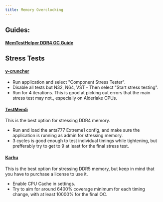 ```yaml
---
title: Memory Overclocking
---
```


## Guides:

#### [MemTestHelper DDR4 OC Guide](https://github.com/integralfx/MemTestHelper/blob/oc-guide/DDR4%20OC%20Guide.md)

## Stress Tests

#### [y-cruncher](http://www.numberworld.org/y-cruncher/#Download)
- Run application and select "Component Stress Tester".
- Disable all tests but N32, N64, VST - Then select "Start stress testing".
- Run for 4 iterations. This is good at picking out errors that the main stress test may not., especially on Alderlake CPUs.

#### [TestMem5](https://www.overclock.net/threads/memory-testing-with-testmem5-tm5-with-custom-configs.1751608/)
This is the best option for stressing DDR4 memory.
- Run and load the anta777 Extreme1 config, and make sure the application is running as admin for stressing memory.
- 3 cycles is good enough to test individual timings while tightening, but prefferably try to get to 9 at least for the final stress test.

#### [Karhu](https://www.karhusoftware.com/ramtest/)
This is the best option for stressing DDR5 memory, but keep in mind that you have to purchase a license to use it.
- Enable CPU Cache in settings.
- Try to aim for around 6400% coverage minimum for each timing change, with at least 10000% for the final OC.
